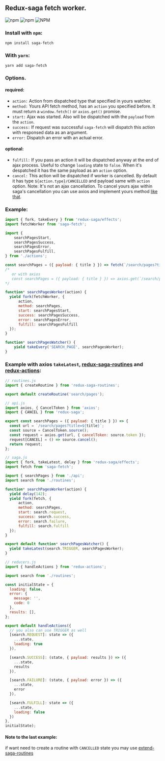 ## Redux-saga fetch worker.
![npm](https://img.shields.io/npm/v/saga-fetch.svg)
![npm](https://img.shields.io/npm/dt/saga-fetch.svg)
![NPM](https://img.shields.io/npm/l/saga-fetch.svg)

### Install with `npm`:

```
npm install saga-fetch
```

### With `yarn`:
```
yarn add saga-fetch
```

### Options.

#### required:
- `action:` Action from dispatched type that specified in yours watcher.
- `method:` Yours API fetch method, has an `action` you specified before. It must return a `window.fetch()` or `axios.get()` promise.
- `start:` Ajax was started. Also will be dispatched with the `payload` from the `action`.
- `success:` If request was successful `saga-fetch` will dispatch this action with responsed data as an argument.
- `error:` Dispatch an error with an actual error.

#### optional:
- `fulfill:` If you pass an action it will be dispatched  anyway at the end of ajax process. Useful to change `loading` state to `false`. When it's despatched it has the same payload as an `action` option.
- `cancel:` This action will be dispatched if worker is cancelled. By default it has type `${action.type}/CANCELLED` and payload same with `action` option. Note: It's not an ajax cancellation. To cancel yours ajax within saga's cancellation you can use axios and implement yours method [like that](https://gist.github.com/shapkarin/5dfb7dd134fca1e51fdcef1fd24a8adf).

### Example:
```js
import { fork, takeEvery } from 'redux-saga/effects';
import fetchWorker from 'saga-fetch';

import {
    searchPagesStart,
    searchPagesSuccess,
    searchPagesError,
    searchPagesFulfill,
} from './actions';

const searchPages = ({ payload: { title } }) => fetch(`/search/pages?title=${title}`)
/*
   or with axios
   const searchPages = ({ payload: { title } }) => axios.get(`/search/pages?title=${title}`)
*/

function* searchPagesWorker(action) {
  yield fork(fetchWorker, {
      action,
      method: searchPages,
      start: searchPagesStart,
      success: searchPagesSuccess,
      error: searchPagesError,
      fulfill: searchPagesFulfill
  });
}

function* searchPagesWatcher() {
    yield takeEvery('SEARCH_PAGE', searchPagesWorker);
}
```

### Example with axios `takeLatest`, [redux-saga-routines](https://www.npmjs.com/package/redux-saga-routines) and [redux-actions](http://npmjs.com/package/redux-actions):

```js
// routines.js
import { createRoutine } from 'redux-saga-routines';

export default createRoutine('search/pages');
```

```js
// api.js
import axios, { CancelToken } from 'axios';
import { CANCEL } from 'redux-saga';

export const searchPages = ({ payload: { title } }) => {
  const url = `/search/pages?title=${title}`;
  const source = CancelToken.source();
  const request = axios.get(url, { cancelToken: source.token });
  request[CANCEL] = () => source.cancel();
  return request;
};
```

```js
// saga.js
import { fork, takeLatest, delay } from 'redux-saga/effects';
import fetch from 'saga-fetch';

import { searchPages } from './api';
import search from './routines';

function* searchPagesWorker(action) {
  yield delay(142);
  yield fork(fetch, {
      action,
      method: searchPages,
      start: search.request,
      success: search.success,
      error: search.failure,
      fulfill: search.fulfill
  });
}

export default function* searchPagesWatcher() {
  yield takeLatest(search.TRIGGER, searchPagesWorker);
}
```

```js
// reducers.js
import { handleActions } from 'redux-actions';

import search from './routines';

const initialState = {
  loading: false,
  error: {
    message: '',
    code: 0
  },
  results: [],
};

export default handleActions({
  // you also can use TRIGGER as well
  [search.REQUEST]: state => ({
    ...state,
    loading: true
  }),

  [search.SUCCESS]: (state, { payload: results }) => ({
    ...state,
    results
  }),

  [search.FAILURE]: (state, { payload: error }) => ({
    ...state,
    error
  }),

  [search.FULFILL]: state => ({
    ...state,
    loading: false
  })
},
initialState);
```

#### Note to the last example:
if want need to create a routine with `CANCELLED` state you may use [extend-saga-routines](https://www.npmjs.com/package/extend-saga-routines)
